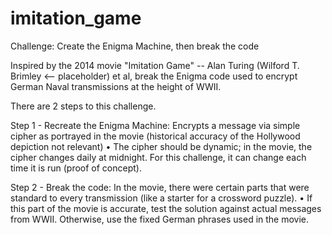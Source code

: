 # imitation_game
Challenge: Create the Enigma Machine, then break the code

Inspired by the 2014 movie "Imitation Game" -- Alan Turing (Wilford T. Brimley <-- placeholder) et al, break the Enigma code used to encrypt German Naval transmissions at the height of WWII.

There are 2 steps to this challenge.

Step 1 - Recreate the Enigma Machine: 
	Encrypts a message via simple cipher as portrayed in the movie (historical accuracy of the Hollywood depiction not relevant)
    	• The cipher should be dynamic; in the movie, the cipher changes daily at midnight. For this challenge, it can change each time it is run (proof of concept).
 
Step 2 - Break the code: 
	In the movie, there were certain parts that were standard to every transmission (like  a starter for a crossword puzzle).
	• If this part of the movie is accurate, test the solution against actual messages from WWII. Otherwise, use the fixed German phrases used in the movie.

